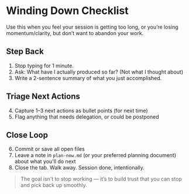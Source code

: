 # Winding Down Checklist

Use this when you feel your session is getting too long, or you’re losing momentum/clarity, but don’t want to abandon your work.

## Step Back
1. Stop typing for 1 minute.
2. Ask: What have I actually produced so far? (Not what I thought about)
3. Write a 2-sentence summary of what you just accomplished.

## Triage Next Actions
4. Capture 1–3 next actions as bullet points (for next time)
5. Flag anything that needs delegation, or could be postponed

## Close Loop
6. Commit or save all open files
7. Leave a note in `plan-now.md` (or your preferred planning document) about what you'll do next
8. Close the tab. Walk away. Session done, intentionally.

> The goal isn’t to stop working — it’s to build trust that you can stop and pick back up smoothly.
